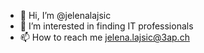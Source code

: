 - 👋 Hi, I’m @jelenalajsic
- 👀 I’m interested in finding IT professionals
- 📫 How to reach me jelena.lajsic@3ap.ch

<!---
jelenalajsic/jelenalajsic is a ✨ special ✨ repository because its `README.md` (this file) appears on your GitHub profile.
You can click the Preview link to take a look at your changes.
--->
